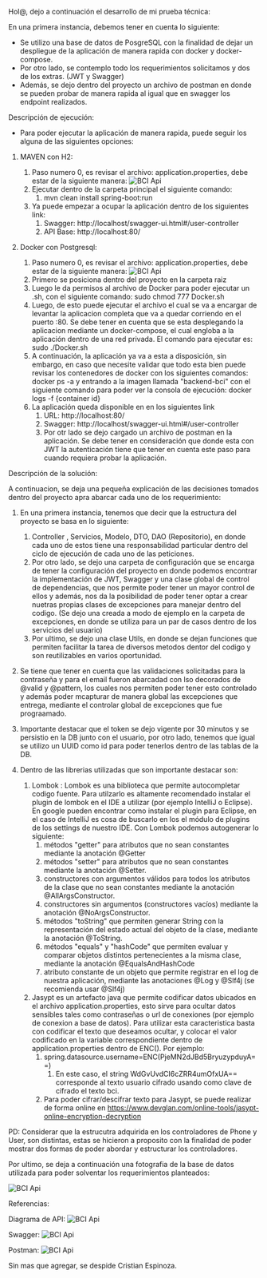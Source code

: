 Hol@, dejo a continuación el desarrollo de mi prueba técnica:

En una primera instancia, debemos tener en cuenta lo siguiente: 

* Se utilizo una base de datos de PosgreSQL con la finalidad de dejar 
un despliegue de la aplicación de manera rapida con docker y docker-compose.
* Por otro lado, se contemplo todo los requerimientos solicitamos y dos de los extras. (JWT y Swagger)
* Además, se dejo dentro del proyecto un archivo de postman en donde se pueden
probar de manera rapida al igual que en swagger los endpoint realizados.

Descripción de ejecución: 

* Para poder ejecutar la aplicación de manera rapida, puede seguir los alguna de las siguientes opciones:
1. MAVEN con H2:
    1. Paso numero 0, es revisar el archivo: application.properties, debe estar de la siguiente manera:
       ![</span><span>BCI Api](https://github.com/CrisEspinoza/bci-test/blob/main/images/h2.png)
    2. Ejecutar dentro de la carpeta principal el siguiente comando:
        1. mvn clean install spring-boot:run
    3. Ya puede empezar a ocupar la aplicación dentro de los siguientes link:
        1. Swagger: http://localhost/swagger-ui.html#/user-controller
        2. API Base:  http://localhost:80/

2. Docker con Postgresql:
   1. Paso numero 0, es revisar el archivo: application.properties, debe estar de la siguiente manera:
        ![</span><span>BCI Api](https://github.com/CrisEspinoza/bci-test/blob/main/images/docker.png)
   2. Primero se posiciona dentro del proyecto en la carpeta raiz
   3. Luego le da permisos al archivo de Docker para poder ejecutar un .sh, con el siguiente 
     comando: sudo chmod 777 Docker.sh 
   4. Luego, de esto puede ejecutar el archivo el cual se va a encargar de levantar la aplicacion completa
     que va a quedar corriendo en el puerto :80. Se debe tener en cuenta que se esta desplegando la aplicacion mediante 
     un docker-compose, el cual engloba a la aplicación dentro de una red privada. El comando para 
     ejecutar es: sudo ./Docker.sh
   5. A continuación, la aplicación ya va a esta a disposición, sin embargo, en caso que necesite validar 
     que todo esta bien puede revisar los contenedores de docker con los siguientes comandos:
     docker ps -a y entrando a la imagen llamada "backend-bci" con el siguiente comando para poder ver la consola
     de ejecución:  docker logs -f {container id}
   6. La aplicación queda disponible en en los siguientes link 
      1. URL: http://localhost:80/
      2. Swagger: http://localhost/swagger-ui.html#/user-controller
      3. Por otr lado se dejo cargado un archivo de postman en la aplicación. Se debe tener en consideración que donde esta con JWT la autenticación tiene que tener en cuenta este paso
     para cuando requiera probar la aplicación. 
      
Descripción de la solución: 

A continuacion, se deja una pequeña explicación de las decisiones tomados dentro del proyecto apra abarcar cada uno de los requerimiento: 

1. En una primera instancia, tenemos que decir que la estructura del proyecto se basa en lo siguiente:
   1. Controller , Servicios, Modelo, DTO, DAO (Repositorio), en donde cada uno de estos tiene una responsabilidad
   particular dentro del ciclo de ejecución de cada uno de las peticiones. 
   2. Por otro lado, se dejo una carpeta de configuración que se encarga de tener la configuración del proyecto
   en donde podemos encontrar la implementación de JWT, Swagger y una clase global de control de dependencias, que nos permite
    poder tener un mayor control de ellos y además, nos da la posibilidad de poder tener optar a crear nuetras propias
   clases de excepciones para manejar dentro del codigo. (Se dejo una creada a modo de ejemplo en la carpeta de 
   excepciones, en donde se utiliza para un par de casos dentro de los servicios del usuario)
   3. Por ultimo, se dejo una clase Utils, en donde se dejan funciones que permiten facilitar la tarea de diversos metodos
   dentor del codigo y son reutilizables en varios oportunidad.
   
2. Se tiene que tener en cuenta que las validaciones solicitadas para la contraseña y para el email
fueron abarcadad con lso decorados de @valid y @pattern, los cuales nos permiten poder tener esto controlado
y además poder mcapturar de manera global las excepciones que entrega, mediante el controlar global de excepciones
que fue prograamado. 

3. Importante destacar que el token se dejo vigente por 30 minutos y se persistio en la DB junto con el usuario, por otro lado, 
tenemos que igual se utilizo un UUID como id para poder tenerlos dentro de las tablas de la DB.

4. Dentro de las librerias utilizadas que son importante destacar son:
   1. Lombok : Lombok es una biblioteca que permite autocompletar codigo fuente. Para utilzarlo es altamente recomendado instalar el plugin de lombok en el IDE a utilizar (por ejemplo IntelliJ o Eclipse). En google pueden encontrar como instalar el plugin para Eclipse, en el caso de IntelliJ es cosa de buscarlo en los el módulo de plugins de los settings de nuestro IDE. Con Lombok podemos autogenerar lo siguiente:
      1. métodos "getter" para atributos que no sean constantes mediante la anotación @Getter 
      2. métodos "setter" para atributos que no sean constantes mediante la anotación @Setter. 
      3. constructores con argumentos válidos para todos los atributos de la clase que no sean constantes mediante la anotación @AllArgsConstructor. 
      4. constructores sin argumentos (constructores vacíos) mediante la anotación @NoArgsConstructor. 
      5. métodos "toString" que permiten generar String con la representación del estado actual del objeto de la clase, mediante la anotación @ToString. 
      6. métodos "equals" y "hashCode" que permiten evaluar y comparar objetos distintos pertenecientes a la misma clase, mediante la anotación @EqualsAndHashCode 
      7. atributo constante de un objeto que permite registrar en el log de nuestra aplicación, mediante las anotaciones @Log y @Slf4j (se recomienda usar @Slf4j)
   2. Jasypt es un artefacto java que permite codificar datos ubicados en el archivo application.properties, esto sirve para ocultar datos sensibles tales como contraseñas o url de conexiones (por ejemplo de conexion a base de datos). 
   Para utilizar esta caracteristica basta con codificar el texto que deseamos ocultar, y colocar el valor codificado en la variable correspondiente dentro de application.properties dentro de ENC(). Por ejemplo:
      1. spring.datasource.username=ENC(PjeMN2dJBd5BryuzypduyA==)
         1. En este caso, el string WdGvUvdCI6cZRR4umOfxUA== corresponde al texto usuario cifrado usando como clave de cifrado el texto bci.
      2. Para poder cifrar/descifrar texto para Jasypt, se puede realizar de forma online en https://www.devglan.com/online-tools/jasypt-online-encryption-decryption
   
PD: Considerar que la estrucutra adquirida en los controladores de Phone y User, son distintas, estas se hicieron a proposito 
con la finalidad de poder mostrar dos formas de poder abordar y estructurar los controladores.

Por ultimo, se deja a continuación una fotografia de la base de datos utilizada para poder solventar los 
requerimientos planteados: 

![</span><span>BCI Api](https://github.com/CrisEspinoza/bci-test/blob/main/images/db.png)

Referencias:

Diagrama de API:
![</span><span>BCI Api](https://github.com/CrisEspinoza/bci-test/blob/main/images/api.png)

Swagger:
![</span><span>BCI Api](https://github.com/CrisEspinoza/bci-test/blob/main/images/swagger.png)

Postman:
![</span><span>BCI Api](https://github.com/CrisEspinoza/bci-test/blob/main/images/postman.png)

Sin mas que agregar, se despide Cristian Espinoza. 
